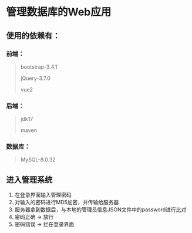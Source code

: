 # 管理数据库的Web应用
## 使用的依赖有：
### 前端：
> bootstrap-3.4.1
> 
> jQuery-3.7.0
> 
> vue2
### 后端：
> jdk17
> 
> maven
### 数据库：
> MySQL-8.0.32

## 进入管理系统
1. 在登录界面输入管理密码
2. 对输入的密码进行MD5加密，并传输给服务器
3. 服务器拿到数据后，与本地的管理员信息JSON文件中的password进行比对
4. 密码正确 -> 放行
5. 密码错误 -> 拦在登录界面